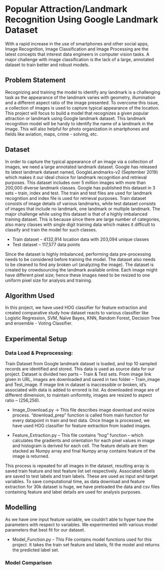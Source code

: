 # Popular Attraction/Landmark Recognition Using Google Landmark Dataset

With a rapid increase in the use of smartphones and other social apps, Image Recognition, Image Classification and Image Processing are the latest concepts that interest data engineers in computer
vision tasks. A major challenge with image classification is the lack of a large, annotated dataset to train better and robust models. 

## Problem Statement

Recognizing and training the model to identify any landmark is a challenging task as the appearance of the landmark varies with geometry, illumination and a different aspect ratio of the
image presented. To overcome this issue, a collection of images is used to capture typical appearance of the location. This project will focus to build a model that recognizes a given popular attraction or landmark using Google landmark dataset. This landmark recognition model will be
handy to identify the name of a landmark in the image. This will also helpful for photo organization in smartphones and fields like aviation, maps, crime - solving, etc.

## Dataset

In order to capture the typical appearance of an image via a collection of images, we need a large annotated landmark dataset. Google has released its latest landmark dataset named, GoogleLandmarks-v2 (September 2019) which makes it our ideal choice for landmark recognition and retrieval purposes. This dataset includes over 5 million images with more than 200,000 diverse landmark classes. Google has published this dataset in 3 sets – train, index and test. The train and test files are used for landmark recognition and index file is used for retrieval purposes. Train dataset consists of image details of various landmarks, while test dataset consists of images that include no landmark, one landmark or multiple landmark. The major challenge while using this dataset is that of a highly imbalanced training dataset. This is because since there are large number of categories, also many classes with single digit training data which makes it difficult to classify and train the model for such classes.

- Train dataset – 4132,914 location data with 203,094 unique classes
- Test dataset – 117,577 data points

Since the dataset is highly imbalanced, performing data pre-processing needs to be considered before training the model. The dataset also needs to be cleaned to find any broken url (analyzing the image). The dataset is created by crowdsourcing the landmark available online. Each image might have different pixel size; hence these images need to be resized to one uniform pixel size for analysis and training. 

## Algorithm Used

In this project, we have used HOG classifier for feature extraction and created comparative study how dataset reacts to various classifier like Logistic Regression, SVM, Naïve Bayes, KNN, Random Forest, Decision Tree and ensemble - Voting Classifier.

## Experimental Setup

### Data Load & Preprocessing:

Train Dataset from Google landmark dataset is loaded, and top 10 sampled records are identified and stored. This data is used as source data for our project. Dataset is divided two parts – Train & Test sets. From image link given in URL, images are downloaded and saved in two folder – Train_image and Test_image. If image link in dataset is inaccessible or broken, id’s associated with data is added to errored is list. As downloaded image are of different dimension, to maintain uniformity, images are resized to aspect ratio – (256,256).

- Image_Download.py → This file describes image download and resize process. “download_prep” function is called from main function for every datapoint in train and test data. Once Image is processed, we have used HOG classifier for feature extraction from loaded images. 

- Feature_Extraction.py – This file contains “hog” function – which calculates the gradients and orientation for each pixel values in image and histogram is derived for each cell. The feature details are then stacked as Numpy array and final Numpy array contains feature of the image is returned.

This process is repeated for all images in the dataset, resulting array is saved train feature and test feature list set respectively. Associated labels are saved to test labels and train labels. These are used as input and target variables. To save computational time, as data download and feature extraction for 30k dataset is huge, we have preloaded the data and csv files containing feature and label details are used for analysis purposes.

## Modelling

As we have one input feature variable, we couldn’t able to hyper tune the parameters with respect to variables. We experimented with various model parameters that best fit for our dataset.

- Model_Function.py – This File contains model functions used for this project. It takes the train set feature and labels, fit the model and returns the predicted label set.

### Model Comparison





